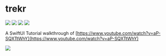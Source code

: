 # trekr

<p>
    <img src="https://img.shields.io/badge/iOS-14.0+-blue.svg" />
    <img src="https://img.shields.io/badge/Xcode-12.0+-brightgreen.svg" />
    <img src="https://img.shields.io/badge/Swift-5.3-orange.svg" />
    <img src="https://img.shields.io/badge/SwiftUI-2.0-red.svg" />
</p>

A SwiftUI Tutorial walkthrough of [https://www.youtube.com/watch?v=aP-SQXTtWhY](https://www.youtube.com/watch?v=aP-SQXTtWhY)

<img src="demo.gif">
